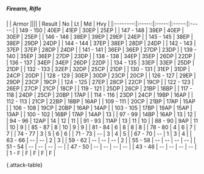 ##### Firearm, Rifle

|      |   Armor   ||||
|   Result   |   No   |   Lt   |   Md   |   Hvy   |
|:--------:|:-----:|:-----:|:-----:|:-----:|
| 149 - 150 | 40EP | 41EP | 30EP | 25EP |
| 147 - 148 | 39EP | 40EP | 30EP | 25EP |
| 146 - 146 | 38EP | 39EP | 29EP | 24EP |
| 145 - 145 | 38EP | 38EP | 29DP | 24DP |
| 144 - 144 | 37EP | 38EP | 28DP | 24DP |
| 142 - 143 | 37EP | 37EP | 28DP | 24DP |
| 141 - 141 | 36EP | 36EP | 27DP | 23DP |
| 139 - 140 | 35EP | 36EP | 27DP | 23DP |
| 138 - 138 | 34EP | 35EP | 26DP | 22DP |
| 136 - 137 | 34EP | 34EP | 26DP | 22DP |
| 134 - 135 | 33EP | 33EP | 25DP | 21DP |
| 132 - 133 | 32EP | 32DP | 25CP | 21DP |
| 130 - 131 | 31EP | 31DP | 24CP | 20DP |
| 128 - 129 | 30EP | 30DP | 23CP | 20CP |
| 126 - 127 | 29EP | 29DP | 23CP | 19CP |
| 124 - 125 | 27EP | 28CP | 22CP | 19CP |
| 122 - 123 | 26EP | 27CP | 21CP | 18CP |
| 119 - 121 | 25DP | 26CP | 21BP | 18BP |
| 117 - 118 | 24DP | 25CP | 20BP | 17AP |
| 114 - 116 | 23DP | 24CP | 19BP | 16AP |
| 112 - 113 | 21CP | 22BP | 18BP | 16AP |
| 109 - 111 | 20CP | 21BP | 17AP | 15AP |
| 106 - 108 | 19CP | 20BP | 16AP | 14AP |
| 103 - 105 | 17BP | 19AP | 15AP | 13AP |
| 100 - 102 | 16BP | 17AP | 14AP | 13 |
| 97 - 99 | 14BP | 16AP | 13 | 12 |
| 94 - 96 | 12AP | 14 | 12 | 11 |
| 91 - 93 | 11AP | 13 | 11 | 10 |
| 88 - 90 | 9AP | 11 | 10 | 9 |
| 85 - 87 | 8 | 10 | 9 | 9 |
| 81 - 84 | 6 | 8 | 8 | 8 |
| 78 - 80 | 4 | 6 | 7 | 7 |
| 74 - 77 | 3 | 5 | 6 | 6 |
| 71 - 73 | --  | 3 | 4 | 5 |
| 67 - 70 | --  | 1 | 3 | 4 |
| 63 - 66 | --  | --  | 2 | 3 |
| 59 - 62 | --  | --  | --  | 2 |
| 55 - 58 | --  | --  | --  | --  |
| 51 - 54 | --  | --  | --  | --  |
| 47 - 50 | --  | --  | --  | --  |
| 43 - 46 | --  | --  | --  | --  |
| 1 - F | F | F | F | F |

{.attack-table}
